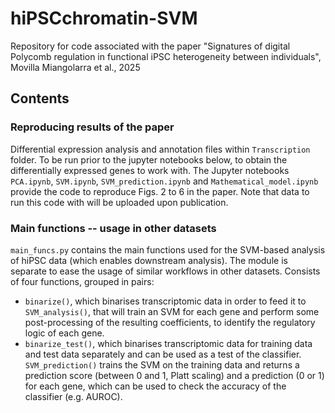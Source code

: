# hiPSCchromatin-SVM
Repository for code associated with the paper "Signatures of digital Polycomb regulation in functional iPSC heterogeneity between individuals", Movilla Miangolarra et al., 2025

## Contents

### Reproducing results of the paper
Differential expression analysis and annotation files within `Transcription` folder. To be run prior to the jupyter notebooks below, to obtain the differentially expressed genes to work with.
The Jupyter notebooks `PCA.ipynb`, `SVM.ipynb`, `SVM_prediction.ipynb` and `Mathematical_model.ipynb` provide the code to reproduce Figs. 2 to 6 in the paper. Note that data to run this code with will be uploaded upon publication.

### Main functions -- usage in other datasets
`main_funcs.py` contains the main functions used for the SVM-based analysis of hiPSC data (which enables downstream analysis).
The module is separate to ease the usage of similar workflows in other datasets. Consists of four functions, grouped in pairs:
- `binarize()`, which binarises transcriptomic data in order to feed it to `SVM_analysis()`, that will train an SVM for each gene and perform some post-processing of the resulting coefficients, to identify the regulatory logic of each gene.
- `binarize_test()`, which binarises transcriptomic data for training data and test data separately and can be used as a test of the classifier. `SVM_prediction()` trains the SVM on the training data and returns a prediction score (between 0 and 1, Platt scaling) and a prediction (0 or 1) for each gene, which can be used to check the accuracy of the classifier (e.g. AUROC).

